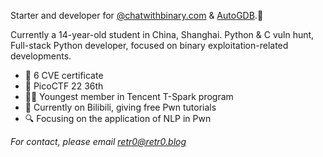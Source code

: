 Starter and developer for [@chatwithbinary.com](https://chatwithbinary.com) & [AutoGDB](https://github.com/retr0reg/AutoGDB).👋

Currently a 14-year-old student in China, Shanghai. Python & C vuln hunt,  Full-stack Python developer, focused on binary exploitation-related developments.



- 🪬 6 CVE certificate
- 💬 PicoCTF 22 36th
- 👨‍💻 Youngest member in Tencent T-Spark program
- 📌 Currently on Bilibili, giving free Pwn tutorials
- 🔍 Focusing on the application of NLP in Pwn

  
*For contact, please email retr0@retr0.blog*
